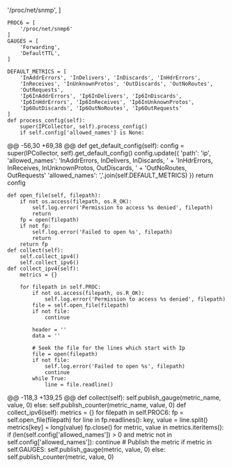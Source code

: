 '/proc/net/snmp',
    ]

    PROC6 = [
        '/proc/net/snmp6'
    ]
    GAUGES = [
        'Forwarding',
        'DefaultTTL',
    ]

    DEFAULT_METRICS = [
        'InAddrErrors', 'InDelivers', 'InDiscards', 'InHdrErrors',
        'InReceives', 'InUnknownProtos', 'OutDiscards', 'OutNoRoutes',
        'OutRequests',
        'Ip6InAddrErrors', 'Ip6InDelivers', 'Ip6InDiscards',
        'Ip6InHdrErrors', 'Ip6InReceives', 'Ip6InUnknownProtos',
        'Ip6OutDiscards', 'Ip6OutNoRoutes', 'Ip6OutRequests'
    ]
    def process_config(self):
        super(IPCollector, self).process_config()
        if self.config['allowed_names'] is None:
@@ -56,30 +69,38 @@ def get_default_config(self):
        config = super(IPCollector, self).get_default_config()
        config.update({
            'path': 'ip',
            'allowed_names': 'InAddrErrors, InDelivers, InDiscards, ' +
            'InHdrErrors, InReceives, InUnknownProtos, OutDiscards, ' +
            'OutNoRoutes, OutRequests'
            'allowed_names': ','.join(self.DEFAULT_METRICS)
        })
        return config

    def open_file(self, filepath):
        if not os.access(filepath, os.R_OK):
            self.log.error('Permission to access %s denied', filepath)
            return
        fp = open(filepath)
        if not fp:
            self.log.error('Failed to open %s', filepath)
            return
        return fp
    def collect(self):
        self.collect_ipv4()
        self.collect_ipv6()
    def collect_ipv4(self):
        metrics = {}

        for filepath in self.PROC:
            if not os.access(filepath, os.R_OK):
                self.log.error('Permission to access %s denied', filepath)
            file = self.open_file(filepath)
            if not file:
                continue

            header = ''
            data = ''

            # Seek the file for the lines which start with Ip
            file = open(filepath)
            if not file:
                self.log.error('Failed to open %s', filepath)
                continue
            while True:
                line = file.readline()

@@ -118,3 +139,25 @@ def collect(self):
                self.publish_gauge(metric_name, value, 0)
            else:
                self.publish_counter(metric_name, value, 0)
    def collect_ipv6(self):
        metrics = {}
        for filepath in self.PROC6:
            fp = self.open_file(filepath)
            for line in fp.readlines():
                key, value = line.split()
                metrics[key] = long(value)
            fp.close()
        for metric, value in metrics.iteritems():
            if (len(self.config['allowed_names']) > 0
                    and metric not in self.config['allowed_names']):
                continue
            # Publish the metric
            if metric in self.GAUGES:
                self.publish_gauge(metric, value, 0)
            else:
                self.publish_counter(metric, value, 0)

